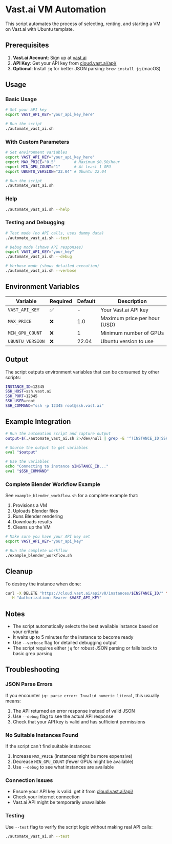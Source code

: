 # Vast.ai VM Automation

This script automates the process of selecting, renting, and starting a VM on Vast.ai with Ubuntu template.

## Prerequisites

1. **Vast.ai Account**: Sign up at [vast.ai](https://vast.ai)
2. **API Key**: Get your API key from [cloud.vast.ai/api/](https://cloud.vast.ai/api/)
3. **Optional**: Install `jq` for better JSON parsing: `brew install jq` (macOS)

## Usage

### Basic Usage

```bash
# Set your API key
export VAST_API_KEY="your_api_key_here"

# Run the script
./automate_vast_ai.sh
```

### With Custom Parameters

```bash
# Set environment variables
export VAST_API_KEY="your_api_key_here"
export MAX_PRICE="0.5"        # Maximum $0.50/hour
export MIN_GPU_COUNT="1"      # At least 1 GPU
export UBUNTU_VERSION="22.04" # Ubuntu 22.04

# Run the script
./automate_vast_ai.sh
```

### Help

```bash
./automate_vast_ai.sh --help
```

### Testing and Debugging

```bash
# Test mode (no API calls, uses dummy data)
./automate_vast_ai.sh --test

# Debug mode (shows API responses)
export VAST_API_KEY="your_key"
./automate_vast_ai.sh --debug

# Verbose mode (shows detailed execution)
./automate_vast_ai.sh --verbose
```

## Environment Variables

| Variable | Required | Default | Description |
|----------|----------|---------|-------------|
| `VAST_API_KEY` | ✅ | - | Your Vast.ai API key |
| `MAX_PRICE` | ❌ | 1.0 | Maximum price per hour (USD) |
| `MIN_GPU_COUNT` | ❌ | 1 | Minimum number of GPUs |
| `UBUNTU_VERSION` | ❌ | 22.04 | Ubuntu version to use |

## Output

The script outputs environment variables that can be consumed by other scripts:

```bash
INSTANCE_ID=12345
SSH_HOST=ssh.vast.ai
SSH_PORT=12345
SSH_USER=root
SSH_COMMAND="ssh -p 12345 root@ssh.vast.ai"
```

## Example Integration

```bash
# Run the automation script and capture output
output=$(./automate_vast_ai.sh 2>/dev/null | grep -E '^(INSTANCE_ID|SSH_HOST|SSH_PORT|SSH_USER|SSH_COMMAND)=')

# Source the output to get variables
eval "$output"

# Use the variables
echo "Connecting to instance $INSTANCE_ID..."
eval "$SSH_COMMAND"
```

### Complete Blender Workflow Example

See `example_blender_workflow.sh` for a complete example that:
1. Provisions a VM
2. Uploads Blender files
3. Runs Blender rendering
4. Downloads results
5. Cleans up the VM

```bash
# Make sure you have your API key set
export VAST_API_KEY="your_api_key"

# Run the complete workflow
./example_blender_workflow.sh
```

## Cleanup

To destroy the instance when done:

```bash
curl -X DELETE "https://cloud.vast.ai/api/v0/instances/$INSTANCE_ID/" \
  -H "Authorization: Bearer $VAST_API_KEY"
```

## Notes

- The script automatically selects the best available instance based on your criteria
- It waits up to 5 minutes for the instance to become ready
- Use `--verbose` flag for detailed debugging output
- The script requires either `jq` for robust JSON parsing or falls back to basic grep parsing

## Troubleshooting

### JSON Parse Errors
If you encounter `jq: parse error: Invalid numeric literal`, this usually means:
1. The API returned an error response instead of valid JSON
2. Use `--debug` flag to see the actual API response
3. Check that your API key is valid and has sufficient permissions

### No Suitable Instances Found
If the script can't find suitable instances:
1. Increase `MAX_PRICE` (instances might be more expensive)
2. Decrease `MIN_GPU_COUNT` (fewer GPUs might be available)
3. Use `--debug` to see what instances are available

### Connection Issues
- Ensure your API key is valid: get it from [cloud.vast.ai/api/](https://cloud.vast.ai/api/)
- Check your internet connection
- Vast.ai API might be temporarily unavailable

### Testing
Use `--test` flag to verify the script logic without making real API calls:
```bash
./automate_vast_ai.sh --test
```